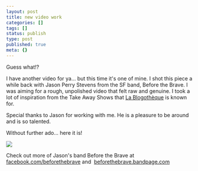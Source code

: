 ```yaml
---
layout: post
title: new video work
categories: []
tags: []
status: publish
type: post
published: true
meta: {}
---
```


Guess what!?

I have another video for ya... but this time it's one of mine. I shot this piece a while back with Jason Perry Stevens from the SF band, Before the Brave. I was aiming for a rough, unpolished video that felt raw and genuine. I took a lot of inspiration from the Take Away Shows that 
[La Blogothèque](http://en.blogotheque.net/) is known for. 

Special thanks to Jason for working with me. He is a pleasure to be around and is so talented. 

Without further ado... here it is!























![](https://secure-b.vimeocdn.com/ts/460/428/460428794_1280.jpg)


Check out more of Jason's band Before the Brave at 
[facebook.com/beforethebrave](https://www.facebook.com/beforethebrave) and 
[beforethebrave.bandpage.com](https://beforethebrave.bandpage.com/)
